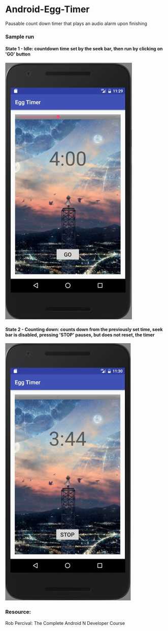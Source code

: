 # Android-Egg-Timer
Pausable count down timer that plays an audio alarm upon finishing

### Sample run

#### State 1 - Idle: countdown time set by the seek bar, then run by clicking on 'GO' button
![Alt text](eggtimeridle.JPG?raw=true "Idle layout")

#### State 2 - Counting down: counts down from the previously set time, seek bar is disabled, pressing 'STOP' pauses, but does not reset, the timer
![Alt text](eggtimercounting.JPG?raw=true "Idle layout")


### Resource:
Rob Percival: The Complete Android N Developer Course
